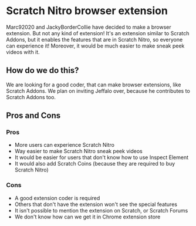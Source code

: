 # Scratch Nitro browser extension
Marc92020 and JackyBorderCollie have decided to make a browser extension. But not any kind of extension! It's an extension similar to Scratch Addons, but it enables the features that are in Scratch Nitro, so everyone can experience it! Moreover, it would be much easier to make sneak peek videos with it.
## How do we do this?
We are looking for a good coder, that can make browser extensions, like Scratch Addons. We plan on inviting Jeffalo over, because he contributes to Scratch Addons too.
## Pros and Cons
### Pros
- More users can experience Scratch Nitro
- Way easier to make Scratch Nitro sneak peek videos
- It would be easier for users that don't know how to use Inspect Element
- It would also add Scratch Coins (because they are required to buy Scratch Nitro)
### Cons
- A good extension coder is required
- Others that don't have the extension won't see the special features
- It isn't possible to mention the extension on Scratch, or Scratch Forums
- We don't know how can we get it in Chrome extension store
